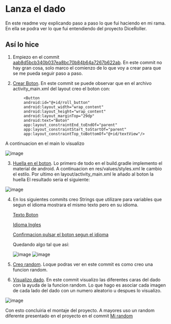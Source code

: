 # Lanza el dado
En este readme voy explicando paso a paso lo que fui haciendo en mi rama. En ella se podra ver lo que fui entendiendo del proyecto DiceRoller.
## Así lo hice

1. Empiezo en el commit [aab8d5bcb340b037ea8bc70b84b64a7267b622ab](https://github.com/bmartinezparedes/andfun-kotlin-dice-roller/commit/aab8d5bcb340b037ea8bc70b84b64a7267b622ab).
En este commit no hay gran cosa, solo marco el comienzo de lo que voy a crear para que se me pueda seguir paso a paso.

2. [Crear Boton](https://github.com/bmartinezparedes/andfun-kotlin-dice-roller/commit/f269c28c22fa3392e0f7cdcfa3dd64fec85f648b).
En este commit se puede observar que en el archivo activity_main.xml del layout creo el boton con:
```
        <Button
        android:id="@+id/roll_button"
        android:layout_width="wrap_content"
        android:layout_height="wrap_content"
        android:layout_marginTop="29dp"
        android:text="Boton"
        app:layout_constraintEnd_toEndOf="parent"
        app:layout_constraintStart_toStartOf="parent"
        app:layout_constraintTop_toBottomOf="@+id/textView"/>
``` 
 A continuacion en el main lo visualizo
 
 ![image](https://user-images.githubusercontent.com/72441274/136993910-01e316f4-640a-4cd1-9b56-dcd192a9293a.png)

3. [Huella en el boton](https://github.com/bmartinezparedes/andfun-kotlin-dice-roller/commit/ee415b1045a2528abc9c8a93b08966eaf9655fce).
Lo primero de todo en el build.gradle implemento el material de android. A continuacion en res/values/styles.xml le cambio el estilo. Por ultimo en layout/activity_main.xml le añado al boton la huella
El resultado seria el siguiente:

![image](https://user-images.githubusercontent.com/72441274/136995091-dfd4c577-aede-4994-bb76-b80afc2348a5.png)

4. En los siguientes commits creo Strings que utilizare para variables que segun el idioma mostrara el mismo texto pero en su idioma.

    [Texto Boton](https://github.com/bmartinezparedes/andfun-kotlin-dice-roller/commit/ffbae1aa3d6cd1498bc5a00c4720de2ad4ab52f5)
    
    [Idioma Ingles](https://github.com/bmartinezparedes/andfun-kotlin-dice-roller/commit/8ef0a820267616da2539a8809feb927372bd1a18)
    
    [Confirmacion pulsar el boton segun el idioma](https://github.com/bmartinezparedes/andfun-kotlin-dice-roller/commit/89b1550a675a5a7c886b3338d04c89110bc000ac)
    
    Quedando algo tal que así:
    
    ![image](https://user-images.githubusercontent.com/72441274/136996176-e9e25c72-6834-4259-8ddf-50c837b7e698.png)
    ![image](https://user-images.githubusercontent.com/72441274/136996323-bc5e71c5-d996-4b50-bbf4-7a27fd993271.png)
    
5. [Creo random](https://github.com/bmartinezparedes/andfun-kotlin-dice-roller/commit/61fdce1d37325e8413e0fb4f48a990bf4ede0638).
Loque podras ver en este commit es como creo una funcion random.

6. [Visualizo dado](https://github.com/bmartinezparedes/andfun-kotlin-dice-roller/commit/926f05e0726f4c05d67a1d92a8ed7347f1f12e59). En este commit 
visualizo las diferentes caras del dado con la ayuda de la funcion random. Lo que hago es asociar cada imagen de cada lado del dado con un numero aleatorio u despues lo visualizo.

![image](https://user-images.githubusercontent.com/72441274/136997222-0efb647c-8db5-4b56-a528-5f1435cc7723.png)

Con esto concluiria el montaje del proyecto. A mayores uso un random diferente presentado en el proyecto en el commit [Mi random](https://github.com/bmartinezparedes/andfun-kotlin-dice-roller/commit/d7f360f3677ef061b88a0f416d52cd21c53129c9)
